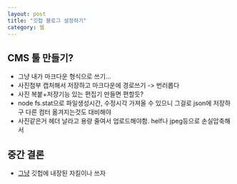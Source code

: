 ```yaml
---
layout: post
title: "깃헙 블로그 설정하기"
category: 웹
---
```

<!-- # 깃헙 블로그 설정하기 -->

## CMS 툴 만들기?

- 그냥 내가 마크다운 형식으로 쓰기...
- 사진첨부 캡처해서 저장하고 마크다운에 경로쓰기 -> 번러롭다
- 사진 복붙+저장기능 있는 편집기 만들면 편할듯?
- node fs.stat으로 파일생성시간, 수정시각 가져올 수 있으니 그걸로 json에 저장하구 다른 컴터 옮겨지는것도 대비해야
- 사진같은거 헤더 날라고 용량 줄여서 업로드해야함. helf나 jpeg등으로 손실압축해서


## 중간 결론

- [그냥](https://dreamgonfly.github.io/blog/jekyll-remote-theme/) 깃헙에 내장된 자킬이나 쓰자

